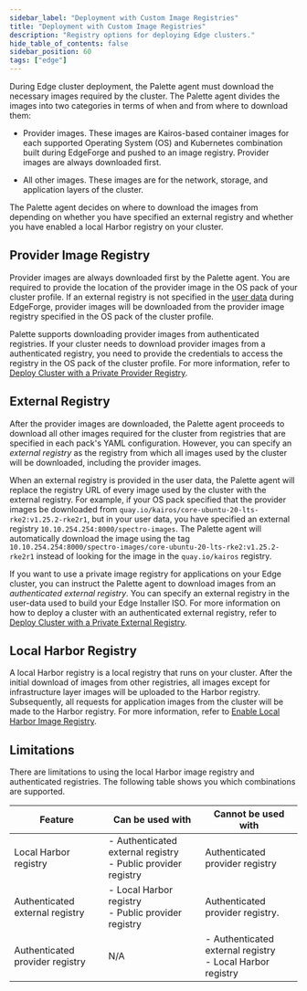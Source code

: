 ```yaml
---
sidebar_label: "Deployment with Custom Image Registries"
title: "Deployment with Custom Image Registries"
description: "Registry options for deploying Edge clusters."
hide_table_of_contents: false
sidebar_position: 60
tags: ["edge"]
---
```


During Edge cluster deployment, the Palette agent must download the necessary images required by the cluster. The
Palette agent divides the images into two categories in terms of when and from where to download them:

- Provider images. These images are Kairos-based container images for each supported Operating System (OS) and
  Kubernetes combination built during EdgeForge and pushed to an image registry. Provider images are always downloaded
  first.

- All other images. These images are for the network, storage, and application layers of the cluster.

The Palette agent decides on where to download the images from depending on whether you have specified an external
registry and whether you have enabled a local Harbor registry on your cluster.

## Provider Image Registry

Provider images are always downloaded first by the Palette agent. You are required to provide the location of the
provider image in the OS pack of your cluster profile. If an external registry is not specified in the
[user data](../../edgeforge-workflow/prepare-user-data.md) during EdgeForge, provider images will be downloaded from the
provider image registry specified in the OS pack of the cluster profile.

Palette supports downloading provider images from authenticated registries. If your cluster needs to download provider
images from a authenticated registry, you need to provide the credentials to access the registry in the OS pack of the
cluster profile. For more information, refer to
[Deploy Cluster with a Private Provider Registry](./deploy-private-registry.md).

## External Registry

After the provider images are downloaded, the Palette agent proceeds to download all other images required for the
cluster from registries that are specified in each pack's YAML configuration. However, you can specify an _external
registry_ as the registry from which all images used by the cluster will be downloaded, including the provider images.

When an external registry is provided in the user data, the Palette agent will replace the registry URL of every image
used by the cluster with the external registry. For example, if your OS pack specified that the provider images be
downloaded from `quay.io/kairos/core-ubuntu-20-lts-rke2:v1.25.2-rke2r1`, but in your user data, you have specified an
external registry `10.10.254.254:8000/spectro-images`. The Palette agent will automatically download the image using the
tag `10.10.254.254:8000/spectro-images/core-ubuntu-20-lts-rke2:v1.25.2-rke2r1` instead of looking for the image in the
`quay.io/kairos` registry.

If you want to use a private image registry for applications on your Edge cluster, you can instruct the Palette agent to
download images from an _authenticated external registry_. You can specify an external registry in the user-data used to
build your Edge Installer ISO. For more information on how to deploy a cluster with an authenticated external registry,
refer to [Deploy Cluster with a Private External Registry](./deploy-external-registry.md).

## Local Harbor Registry

A local Harbor registry is a local registry that runs on your cluster. After the initial download of images from other
registries, all images except for infrastructure layer images will be uploaded to the Harbor registry. Subsequently, all
requests for application images from the cluster will be made to the Harbor registry. For more information, refer to
[Enable Local Harbor Image Registry](./local-registry.md).

## Limitations

There are limitations to using the local Harbor image registry and authenticated registries. The following table shows
you which combinations are supported.

| Feature                         | Can be used with                                                   | Cannot be used with                                             |
| ------------------------------- | ------------------------------------------------------------------ | --------------------------------------------------------------- |
| Local Harbor registry           | - Authenticated external registry <br/> - Public provider registry | Authenticated provider registry                                 |
| Authenticated external registry | - Local Harbor registry <br/> - Public provider registry           | Authenticated provider registry.                                |
| Authenticated provider registry | N/A                                                                | - Authenticated external registry <br/> - Local Harbor registry |
